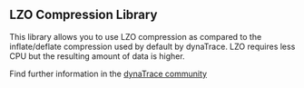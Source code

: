 ## LZO Compression Library

This library allows you to use LZO compression as compared to the inflate/deflate compression used by default by dynaTrace. LZO requires less CPU but the resulting amount of data is higher.

Find further information in the [dynaTrace community](https://community.dynatrace.com/community/display/DL/LZO+Compression+Library)